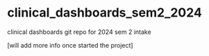 # clinical_dashboards_sem2_2024
clinical dashboards git repo for 2024 sem 2 intake


[will add more info once started the project]
